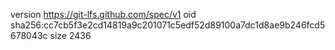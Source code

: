 version https://git-lfs.github.com/spec/v1
oid sha256:cc7cb5f3e2cd14819a9c201071c5edf52d89100a7dc1d8ae9b246fcd5678043c
size 2436
